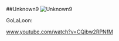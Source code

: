 ##Unknown9
![Unknown9](http://i.imgur.com/sJfQNGd.jpg)

GoLaLoon:

www.youtube.com/watch?v=CQibw2RPNfM
